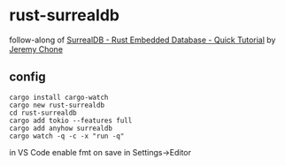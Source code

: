 # rust-surrealdb

follow-along of [SurrealDB - Rust Embedded Database - Quick Tutorial](https://www.youtube.com/watch?v=iOyvum0D3LM) by [Jeremy Chone](https://www.youtube.com/c/JeremyChone)

## config

```
cargo install cargo-watch
cargo new rust-surrealdb
cd rust-surrealdb
cargo add tokio --features full
cargo add anyhow surrealdb
cargo watch -q -c -x "run -q"
```

in VS Code enable fmt on save in Settings->Editor